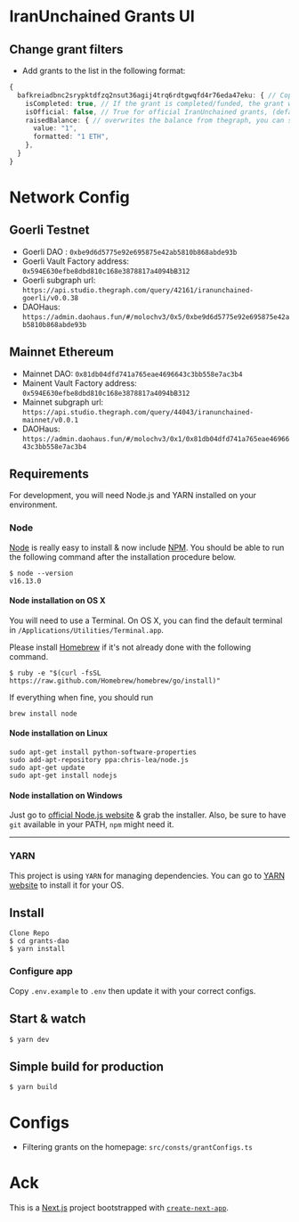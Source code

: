 # IranUnchained Grants UI


## Change grant filters

- Add grants to the list in the following format:

```typescript
{
  bafkreiadbnc2srypktdfzq2nsut36agij4trq6rdtgwqfd4r76eda47eku: { // Copy from the URL, this is the IPFS hash of the grant
    isCompleted: true, // If the grant is completed/funded, the grant will show under Completed category
    isOfficial: false, // True for official IranUnchained grants, (default) false for the rest
    raisedBalance: { // overwrites the balance from thegraph, you can set this for completed grants
      value: "1",
      formatted: "1 ETH",
    },
  }
}
```

# Network Config

## Goerli Testnet

- Goerli DAO : `0xbe9d6d5775e92e695875e42ab5810b868abde93b`
- Goerli Vault Factory address: `0x594E630efbe8dbd810c168e3878817a4094bB312`
- Goerli subgraph url: `https://api.studio.thegraph.com/query/42161/iranunchained-goerli/v0.0.38`
- DAOHaus: `https://admin.daohaus.fun/#/molochv3/0x5/0xbe9d6d5775e92e695875e42ab5810b868abde93b`



## Mainnet Ethereum
- Mainnet DAO: `0x81db04dfd741a765eae4696643c3bb558e7ac3b4`
- Mainent Vault Factory address: `0x594E630efbe8dbd810c168e3878817a4094bB312`
- Mainnet subgraph url: `https://api.studio.thegraph.com/query/44043/iranunchained-mainnet/v0.0.1`
- DAOHaus: `https://admin.daohaus.fun/#/molochv3/0x1/0x81db04dfd741a765eae4696643c3bb558e7ac3b4`


## Requirements

For development, you will need Node.js and YARN installed on your environment.

### Node

[Node](http://nodejs.org/) is really easy to install & now include [NPM](https://npmjs.org/).
You should be able to run the following command after the installation procedure
below.

    $ node --version
    v16.13.0

#### Node installation on OS X

You will need to use a Terminal. On OS X, you can find the default terminal in
`/Applications/Utilities/Terminal.app`.

Please install [Homebrew](http://brew.sh/) if it's not already done with the following command.

    $ ruby -e "$(curl -fsSL https://raw.github.com/Homebrew/homebrew/go/install)"

If everything when fine, you should run

    brew install node

#### Node installation on Linux

    sudo apt-get install python-software-properties
    sudo add-apt-repository ppa:chris-lea/node.js
    sudo apt-get update
    sudo apt-get install nodejs

#### Node installation on Windows

Just go to [official Node.js website](http://nodejs.org/) & grab the installer.
Also, be sure to have `git` available in your PATH, `npm` might need it.

---

### YARN

This project is using `YARN` for managing dependencies. You can go to [YARN website](https://classic.yarnpkg.com/lang/en/docs/install) to install it for your OS.

## Install

    Clone Repo
    $ cd grants-dao
    $ yarn install

### Configure app

Copy `.env.example` to `.env` then update it with your correct configs.

## Start & watch

    $ yarn dev

## Simple build for production

    $ yarn build



# Configs

- Filtering grants on the homepage: `src/consts/grantConfigs.ts`


# Ack

This is a [Next.js](https://nextjs.org/) project bootstrapped with [`create-next-app`](https://github.com/vercel/next.js/tree/canary/packages/create-next-app).
